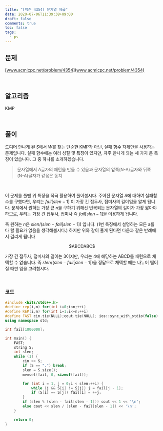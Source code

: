 ```yaml
---
title: "[백준 4354] 문자열 제곱"
date: 2020-07-06T11:39:38+09:00
draft: false
comments: true
toc: false
tags:
  - ps
---
```


## 문제

[www.acmicpc.net/problem/4354](www.acmicpc.net/problem/4354)

<br>

## 알고리즘

KMP

<br>

## 풀이

드디어 만나게 된 $S$에서 $W$를 찾는 단순한 KMP가 아닌, 실패 함수 자체만을 사용하는 문제입니다. 실패 함수에는 여러 성질 및 특징이 있지만, 자주 만나게 되는 세 가지 큰 특징이 있습니다. 그 중 하나를 소개하겠습니다.

> 문자열에서 A글자의 패턴을 만들 수 있음과 문자열의 앞쪽(N-A)글자와 뒤쪽 (N-A)글자가 같음은 동치

<br>

이 문제를 풀땐 위 특징을 적극 활용하여 풀어봅시다. 주어진 문자열 $S$에 대하여 실패함수를 구했다면, 우리는 $fail[slen-1]$ 이 가장 긴 접두사, 접미사의 길이임을 알게 됩니다. 문제에서 원하는 가장 큰 $n$을 구하기 위해선 반복되는 문자열의 길이가 가장 짧아야 하므로, 우리는 가장 긴 접두사, 접미사 즉 $fail[slen-1]$을 이용하게 됩니다.

즉 원하는 $n$은 $slen/(slen-fail[slen-1])$ 입니다. (1번 특징에서 설명하는 모든 a를 다 할 필요가 없음을 생각해봅시다.) 하지만 위와 같이 풀게 된다면 다음과 같은 반례에서 걸리게 됩니다

<p align=center>
	$ABCDABC$
</p>

가장 긴 접두사, 접미사의 길이는 3이지만, 우리는 4에 해당하는 ABCD를 패턴으로 채택할 수 없습니다. 즉 $slen/(slen-fail[slen-1])$을 정답으로 채택할 때는 나누어 떨어질 때만 임을 고려합시다.

<br>

### 코드

```c++
#include <bits/stdc++.h>
#define rep(i,n) for(int i=0;i<n;++i)
#define REP(i,n) for(int i=1;i<=n;++i)
#define FAST cin.tie(NULL);cout.tie(NULL); ios::sync_with_stdio(false)
using namespace std;

int fail[1000000];

int main() {
    FAST;
    string S;
    int slen;
    while (1) {
        cin >> S;
        if (S == ".") break;
        slen = S.size();
        memset(fail, 0, sizeof(fail));

        for (int i = 1, j = 0;i < slen;++i) {
            while (j && S[i] != S[j]) j = fail[j - 1];
            if (S[i] == S[j]) fail[i] = ++j;
        }
        if (slen % (slen - fail[slen - 1])) cout << 1 << '\n';
        else cout << slen / (slen - fail[slen - 1]) << '\n';
    }

    return 0;
}
```

